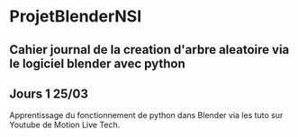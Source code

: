 # ProjetBlenderNSI

## Cahier journal de la creation d'arbre aleatoire via le logiciel blender avec python

## Jours 1 25/03
Apprentissage du fonctionnement de python dans Blender via les tuto sur Youtube de Motion Live Tech.
